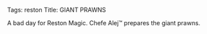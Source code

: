 Tags: reston
Title: GIANT PRAWNS
  
A bad day for Reston Magic. Chefe Alej™ prepares the giant prawns.